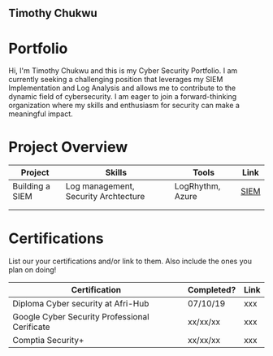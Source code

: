 ## Timothy Chukwu

# Portfolio

Hi, I'm Timothy Chukwu and this is my Cyber Security Portfolio. I am currently seeking a challenging position that leverages my SIEM Implementation and Log Analysis and allows me to contribute to the dynamic field of cybersecurity. I am eager to join a forward-thinking organization where my skills and enthusiasm for security can make a meaningful impact.


# Project Overview 
|     Project     |                 Skills                |     Tools       |      Link       |
| --------------- | ------------------------------------- | --------------- | --------------- |
| Building a SIEM | Log management, Security Archtecture  | LogRhythm, Azure|  <a href="[https://google.com]https://github.com/iMentorYT/SIEM/tree/main">SIEM</a>   |
|                 |                                       |                 |                 |
|                 |                                       |                 |                 |


# Certifications 
List our your certifications and/or link to them. Also include the ones you plan on doing!


|     Certification     |               Completed?               |     Link       |
| --------------------  | -------------------------------------- | ---------------| 
| Diploma Cyber security at Afri-Hub     |                07/10/19                |     xxx        | 
| Google Cyber Security Professional Cerificate     |                xx/xx/xx                |     xxx        | 
| Comptia Security+     |                xx/xx/xx                |     xxx        | 
